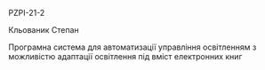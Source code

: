 PZPI-21-2

Кльованик Степан

Програмна система для автоматизації управління освітленням з можливістю адаптації освітлення під вміст електронних книг

